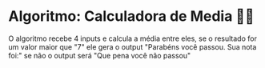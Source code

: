 # Algoritmo: Calculadora de Media 👨‍🎓

O algoritmo recebe 4 inputs e calcula a média entre eles,
se o resultado for um valor maior que "7" ele gera o output
"Parabéns você passou. Sua nota foi:" se não o output será
"Que pena você não passou"
